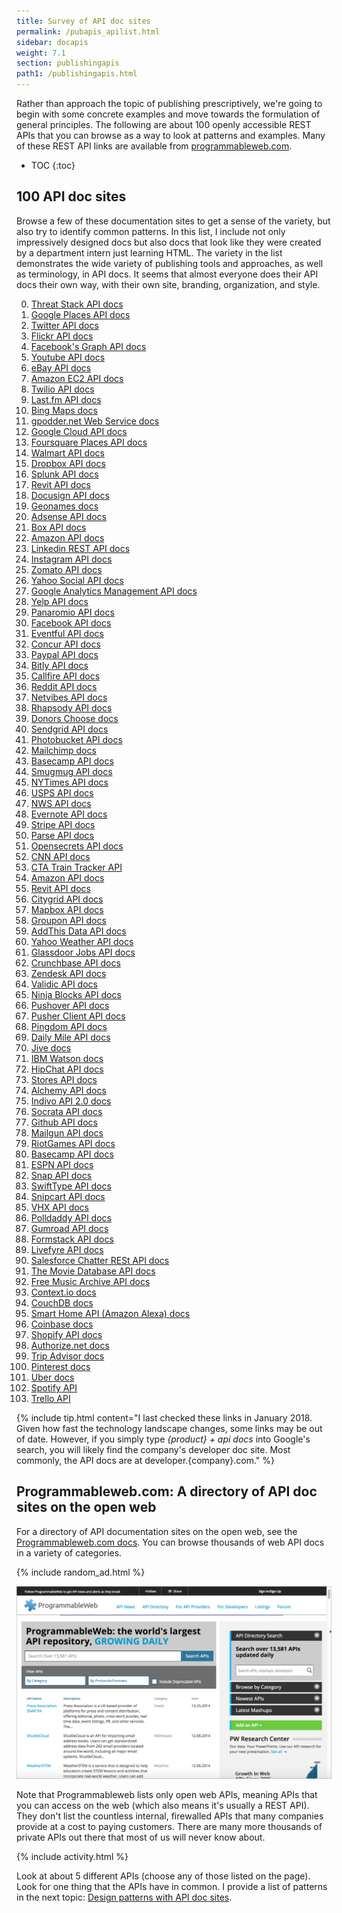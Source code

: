 ```yaml
---
title: Survey of API doc sites
permalink: /pubapis_apilist.html
sidebar: docapis
weight: 7.1
section: publishingapis
path1: /publishingapis.html
---
```


Rather than approach the topic of publishing prescriptively, we're going to begin with some concrete examples and move towards the formulation of general principles. The following are about 100 openly accessible REST APIs that you can browse as a way to look at patterns and examples. Many of these REST API links are available from [programmableweb.com](http://programmableweb.com).

* TOC
{:toc}

## 100 API doc sites

Browse a few of these documentation sites to get a sense of the variety, but also try to identify common patterns. In this list, I include not only impressively designed docs but also docs that look like they were created by a department intern just learning HTML. The variety in the list demonstrates the wide variety of publishing tools and approaches, as well as terminology, in API docs. It seems that almost everyone does their API docs their own way, with their own site, branding, organization, and style.


0.  [Threat Stack API docs](https://apidocs.threatstack.com/v2/)
1.  [Google Places API docs](https://developers.google.com/places/webservice/intro)
2.  [Twitter API docs](https://dev.twitter.com/rest/public)
3.  [Flickr API docs](https://www.flickr.com/services/api/)
4.  [Facebook's Graph API docs](https://developers.facebook.com/docs/graph-api/overview)
5.  [Youtube API docs](https://developers.google.com/youtube/v3/)
6.  [eBay API docs](https://go.developer.ebay.com/api-documentation)
7.  [Amazon EC2 API docs](http://docs.aws.amazon.com/AWSEC2/latest/APIReference/Welcome.html)
8.  [Twilio API docs](https://www.twilio.com/docs/api)
9.  [Last.fm API docs](https://www.last.fm/api)
10. [Bing Maps docs](https://www.microsoft.com/en-us/maps/documentation)
11. [gpodder.net Web Service docs](http://gpoddernet.readthedocs.io/en/latest/api/)
12. [Google Cloud API docs](https://cloud.google.com/appengine/docs)
13. [Foursquare Places API docs](https://developer.foursquare.com/places-api)
14. [Walmart API docs](https://developer.walmartlabs.com/)
15. [Dropbox API docs](https://www.dropbox.com/developers/core/docs)
16. [Splunk API docs](http://dev.splunk.com/restapi)
17. [Revit API docs](http://www.revitapidocs.com/)
18. [Docusign API docs](https://www.docusign.com/developer-center/documentation)
19. [Geonames docs](http://www.geonames.org/export/web-services.html)
20. [Adsense API docs](https://developers.google.com/adsense/management/)
21. [Box API docs](https://developer.box.com/docs)
22. [Amazon API docs](http://docs.aws.amazon.com/AWSEC2/latest/APIReference/Welcome.html)
23. [Linkedin REST API docs](https://developer.linkedin.com/docs/rest-api)
24. [Instagram API docs](https://instagram.com/developer/)
25. [Zomato API docs](https://developers.zomato.com/documentation)
26. [Yahoo Social API docs](https://developer.yahoo.com/social/rest_api_guide/index.html)
27. [Google Analytics Management API docs](https://developers.google.com/analytics/devguides/config/)
28. [Yelp API docs](https://www.yelp.com/developers/documentation)
29. [Panaromio API docs](http://www.panoramio.com/api/widget/api.html)
30. [Facebook API docs](https://developers.facebook.com/docs/graph-api)
31. [Eventful API docs](http://api.eventful.com/docs)
32. [Concur API docs](https://developer.concur.com/docs-and-resources/documentation)
33. [Paypal API docs](https://developer.paypal.com/docs/api/)
34. [Bitly API docs](http://dev.bitly.com/)
35. [Callfire API docs](https://developers.callfire.com/docs.html)
36. [Reddit API docs](http://www.reddit.com/dev/api)
37. [Netvibes API docs](https://uwa.netvibes.com/docs/Uwa/html/index.html)
38. [Rhapsody API docs](https://developer.rhapsody.com/)
39. [Donors Choose docs](http://data.donorschoose.org/docs/overview/)
40. [Sendgrid API docs](https://sendgrid.com/docs/index.html)
41. [Photobucket API docs](http://bit.ly/1rMDb5b)
42. [Mailchimp docs](http://kb.mailchimp.com/api/?utm_source=apidocs&utm_medium=internal_ad&utm_campaign=api_v3)
43. [Basecamp API docs](https://github.com/basecamp/bcx-api/)
44. [Smugmug API docs](https://smugmug.atlassian.net/wiki/display/API/Home)
45. [NYTimes API docs](http://developer.nytimes.com/docs/read/article_search_api_v2)
46. [USPS API docs](https://www.usps.com/business/web-tools-apis/track-and-confirm-api.htm)
47. [NWS API docs](http://www.nws.noaa.gov/mdl/survey/pgb_survey/dev/rest.php)
48. [Evernote API docs](https://dev.evernote.com/doc/)
49. [Stripe API docs](https://stripe.com/docs/api)
50. [Parse API docs](http://docs.parseplatform.org/rest/guide/)
51. [Opensecrets API docs](https://www.opensecrets.org/resources/create/apis.php)
52. [CNN API docs](https://developer.cnn.com/docs/read/api)
53. [CTA Train Tracker API](http://www.transitchicago.com/developers/ttdocs/default.aspx)
54. [Amazon API docs](http://docs.aws.amazon.com/AlexaWebInfoService/latest/)
55. [Revit API docs](https://docs.synapsepay.com/)
56. [Citygrid API docs](http://docs.citygridmedia.com/display/citygridv2/CityGrid+APIs)
57. [Mapbox API docs](https://www.mapbox.com/developers/api/)
58. [Groupon API docs](http://partner-api.groupon.com/help/)
59. [AddThis Data API docs](http://www.addthis.com/academy/addthis-data-api/)
60. [Yahoo Weather API docs](https://developer.yahoo.com/weather/)
61. [Glassdoor Jobs API docs](https://www.glassdoor.com/developer/jobsApiActions.htm)
62. [Crunchbase API docs](http://data.crunchbase.com/)
63. [Zendesk API docs](https://developer.zendesk.com/rest_api/docs/core/introduction)
64. [Validic API docs](https://docs.validic.com/)
65. [Ninja Blocks API docs](http://docs.ninja.is/rest/user.html)
66. [Pushover API docs](https://pushover.net/api)
67. [Pusher Client API docs](https://pusher.com/docs/client_api_guide)
68. [Pingdom API docs](https://www.pingdom.com/resources/api)
69. [Daily Mile API docs](https://www.dailymile.com/api/documentation)
70. [Jive docs](https://developers.jivesoftware.com/api/v3/cloud/rest/)
71. [IBM Watson docs](http://www.ibm.com/smarterplanet/us/en/ibmwatson/developercloud/apis/)
72. [HipChat API docs](https://www.hipchat.com/docs/apiv2)
73. [Stores API docs](https://developer.bigcommerce.com/api/)
74. [Alchemy API docs](http://www.alchemyapi.com/api/)
75. [Indivo API 2.0 docs](http://docs.indivohealth.org/en/2.0/api.html)
76. [Socrata API docs](http://dev.socrata.com/)
77. [Github API docs](https://developer.github.com/v3/)
78. [Mailgun API docs](https://documentation.mailgun.com/api_reference.html)
79. [RiotGames API docs](https://developer.riotgames.com/api-methods/)
80. [Basecamp API docs](https://github.com/basecamp/bcx-api)
81. [ESPN API docs](http://www.espn.com/apis/devcenter/docs/)
82. [Snap API docs](https://github.com/mgp25/SC-API/wiki/Snap-API-Documentation)
83. [SwiftType API docs](https://swiftype.com/documentation/)
84. [Snipcart API docs](http://docs.snipcart.com/api-reference/introduction)
85. [VHX API docs](http://dev.vhx.tv/docs/api/)
86. [Polldaddy API docs](http://support.polldaddy.com/api/)
87. [Gumroad API docs](https://gumroad.com/api)
88. [Formstack API docs](http://developers.formstack.com/)
89. [Livefyre API docs](http://answers.livefyre.com/developers/api-reference/)
90. [Salesforce Chatter RESt API docs](https://developer.salesforce.com/docs/atlas.en-us.chatterapi.meta/chatterapi/)
91.  [The Movie Database API docs](https://developers.themoviedb.org/3/getting-started)
92.  [Free Music Archive API docs](https://freemusicarchive.org/api)
93.  [Context.io docs](https://docs.context.io/#getting-started)
94.  [CouchDB docs](http://docs.couchdb.org/en/2.0.0/api/)
95.  [Smart Home API (Amazon Alexa) docs](https://developer.amazon.com/docs/device-apis/alexa-interface.html)
96.  [Coinbase docs](https://developers.coinbase.com/api/v2)
97.  [Shopify API docs](https://help.shopify.com/api/reference)
98.  [Authorize.net docs](http://developer.authorize.net/api/reference/index.html)
99.  [Trip Advisor docs](https://developer-tripadvisor.com/content-api/documentation/)
100. [Pinterest docs](https://developers.pinterest.com/docs/getting-started/introduction/?)
101. [Uber docs](https://developer.uber.com/docs/)
102. [Spotify API](https://developer.spotify.com/web-api/)
103. [Trello API](https://developers.trello.com/)

{% include tip.html content="I last checked these links in January 2018. Given how fast the technology landscape changes, some links may be out of date. However, if you simply type <i>{product} + api docs</i> into Google's search, you will likely find the company's developer doc site. Most commonly, the API docs are at developer.{company}.com." %}

## Programmableweb<span>.</span>com: A directory of API doc sites on the open web

For a directory of API documentation sites on the open web, see the [Programmableweb.com docs](http://www.programmableweb.com/apis/directory). You can browse thousands of web API docs in a variety of categories.

{% include random_ad.html %}

<a href="http://www.programmableweb.com/apis/directory" class="noExtIcon"><img src="images/programmableweb.png" alt="Programmable web directory" /></a>

Note that Programmableweb lists only open web APIs, meaning APIs that you can access on the web (which also means it's usually a REST API). They don't list the countless internal, firewalled APIs that many companies provide at a cost to paying customers. There are many more thousands of private APIs out there that most of us will never know about.

{% include activity.html %}

Look at about 5 different APIs (choose any of those listed on the page). Look for one thing that the APIs have in common. I provide a list of patterns in the next topic: [Design patterns with API doc sites](pubapis_design_patterns.html).
